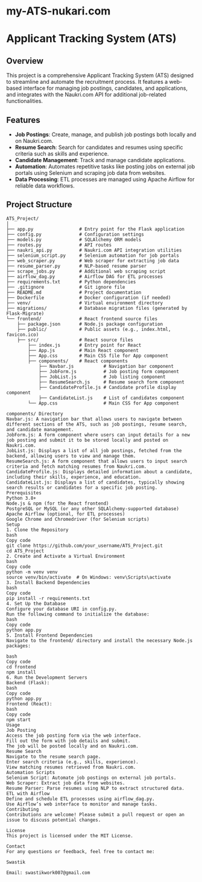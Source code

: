 # my-ATS-nukari.com
# Applicant Tracking System (ATS)

## Overview

This project is a comprehensive Applicant Tracking System (ATS) designed to streamline and automate the recruitment process. It features a web-based interface for managing job postings, candidates, and applications, and integrates with the Naukri.com API for additional job-related functionalities.

## Features

- **Job Postings**: Create, manage, and publish job postings both locally and on Naukri.com.
- **Resume Search**: Search for candidates and resumes using specific criteria such as skills and experience.
- **Candidate Management**: Track and manage candidate applications.
- **Automation**: Automates repetitive tasks like posting jobs on external job portals using Selenium and scraping job data from websites.
- **Data Processing**: ETL processes are managed using Apache Airflow for reliable data workflows.

## Project Structure

```plaintext
ATS_Project/
│
├── app.py                 # Entry point for the Flask application
├── config.py              # Configuration settings
├── models.py              # SQLAlchemy ORM models
├── routes.py              # API routes
├── naukri_api.py          # Naukri.com API integration utilities
├── selenium_script.py     # Selenium automation for job portals
├── web_scraper.py         # Web scraper for extracting job data
├── resume_parser.py       # NLP-based resume parser
├── scrape_jobs.py         # Additional web scraping script
├── airflow_dag.py         # Airflow DAG for ETL processes
├── requirements.txt       # Python dependencies
├── .gitignore             # Git ignore file
├── README.md              # Project documentation
├── Dockerfile             # Docker configuration (if needed)
├── venv/                  # Virtual environment directory
├── migrations/            # Database migration files (generated by Flask-Migrate)
└── frontend/              # React frontend source files
    ├── package.json       # Node.js package configuration
    ├── public/            # Public assets (e.g., index.html, favicon.ico)
    ├── src/               # React source files
        ├── index.js       # Entry point for React
        ├── App.js         # Main React component
        ├── App.css        # Main CSS file for App component
        ├── components/    # React components
            ├── Navbar.js           # Navigation bar component
            ├── JobForm.js          # Job posting form component
            ├── JobList.js          # Job listing component
            ├── ResumeSearch.js     # Resume search form component
            ├── CandidateProfile.js # Candidate profile display component
            ├── CandidateList.js    # List of candidates component
        └── App.css                 # Main CSS for App component

components/ Directory
Navbar.js: A navigation bar that allows users to navigate between different sections of the ATS, such as job postings, resume search, and candidate management.
JobForm.js: A form component where users can input details for a new job posting and submit it to be stored locally and posted on Naukri.com.
JobList.js: Displays a list of all job postings, fetched from the backend, allowing users to view and manage them.
ResumeSearch.js: A form component that allows users to input search criteria and fetch matching resumes from Naukri.com.
CandidateProfile.js: Displays detailed information about a candidate, including their skills, experience, and education.
CandidateList.js: Displays a list of candidates, typically showing search results or candidates for a specific job posting.
Prerequisites
Python 3.8+
Node.js & npm (for the React frontend)
PostgreSQL or MySQL (or any other SQLAlchemy-supported database)
Apache Airflow (optional, for ETL processes)
Google Chrome and Chromedriver (for Selenium scripts)
Setup
1. Clone the Repository
bash
Copy code
git clone https://github.com/your_username/ATS_Project.git
cd ATS_Project
2. Create and Activate a Virtual Environment
bash
Copy code
python -m venv venv
source venv/bin/activate  # On Windows: venv\Scripts\activate
3. Install Backend Dependencies
bash
Copy code
pip install -r requirements.txt
4. Set Up the Database
Configure your database URI in config.py.
Run the following command to initialize the database:
bash
Copy code
python app.py
5. Install Frontend Dependencies
Navigate to the frontend/ directory and install the necessary Node.js packages:

bash
Copy code
cd frontend
npm install
6. Run the Development Servers
Backend (Flask):
bash
Copy code
python app.py
Frontend (React):
bash
Copy code
npm start
Usage
Job Posting
Access the job posting form via the web interface.
Fill out the form with job details and submit.
The job will be posted locally and on Naukri.com.
Resume Search
Navigate to the resume search page.
Enter search criteria (e.g., skills, experience).
View matching resumes retrieved from Naukri.com.
Automation Scripts
Selenium Script: Automate job postings on external job portals.
Web Scraper: Extract job data from websites.
Resume Parser: Parse resumes using NLP to extract structured data.
ETL with Airflow
Define and schedule ETL processes using airflow_dag.py.
Use Airflow’s web interface to monitor and manage tasks.
Contributing
Contributions are welcome! Please submit a pull request or open an issue to discuss potential changes.

License
This project is licensed under the MIT License.

Contact
For any questions or feedback, feel free to contact me:

Swastik

Email: swastikwork007@gmail.com      
